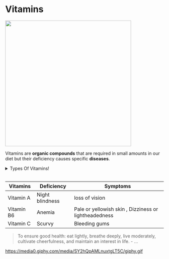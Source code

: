 # Vitamins
<img src="https://cdn.pixabay.com/photo/2012/04/10/17/40/vitamins-26622_960_720.png" width="400">
 
Vitamins are **organic compounds** that are required in small amounts in our diet but their deficiency causes specific **diseases**.
<details>
  <summary>Types Of Vitamins!</summary>
  
  ## Fat soluble vitamins
  1. Vitamins which are soluble in fat and oils but insoluble in water are kept in this group.
  2. These are vitamins A, D, E and K.  
  3. Stored in liver and adipose tissues.
  
   ## Water soluble vitamins
  1. Vitamin B & C
  2. Water soluble vitamins are readily excreted in urine and cannot be stored by the body (except vitamin B12). 
  3.  Must be included in our diet 
    
</details>
<br>


| Vitamins     | Deficiency |Symptoms |
| ----------- | ----------- |----------- |
|Vitamin A     | Night blindness       |   loss of vision       |
| Vitamin B6   | Anemia       |   Pale or yellowish skin , Dizziness or lightheadedness |
| Vitamin C    | Scurvy     | Bleeding gums    | 


>To ensure good health: eat lightly, breathe deeply, live moderately, cultivate cheerfulness, and maintain an interest in life. - ...

https://media0.giphy.com/media/SY2hQpAMLnuxtgLT5C/giphy.gif
